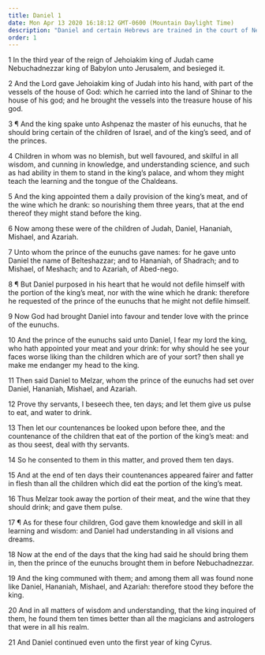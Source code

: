```yaml
---
title: Daniel 1
date: Mon Apr 13 2020 16:18:12 GMT-0600 (Mountain Daylight Time)
description: "Daniel and certain Hebrews are trained in the court of Nebuchadnezzar—They eat plain food and drink no wine—God gives them knowledge and wisdom beyond all others."
order: 1
---
```


1 In the third year of the reign of Jehoiakim king of Judah came Nebuchadnezzar king of Babylon unto Jerusalem, and besieged it.

2 And the Lord gave Jehoiakim king of Judah into his hand, with part of the vessels of the house of God: which he carried into the land of Shinar to the house of his god; and he brought the vessels into the treasure house of his god.

3 ¶ And the king spake unto Ashpenaz the master of his eunuchs, that he should bring certain of the children of Israel, and of the king’s seed, and of the princes.

4 Children in whom was no blemish, but well favoured, and skilful in all wisdom, and cunning in knowledge, and understanding science, and such as had ability in them to stand in the king’s palace, and whom they might teach the learning and the tongue of the Chaldeans.

5 And the king appointed them a daily provision of the king’s meat, and of the wine which he drank: so nourishing them three years, that at the end thereof they might stand before the king.

6 Now among these were of the children of Judah, Daniel, Hananiah, Mishael, and Azariah.

7 Unto whom the prince of the eunuchs gave names: for he gave unto Daniel the name of Belteshazzar; and to Hananiah, of Shadrach; and to Mishael, of Meshach; and to Azariah, of Abed-nego.

8 ¶ But Daniel purposed in his heart that he would not defile himself with the portion of the king’s meat, nor with the wine which he drank: therefore he requested of the prince of the eunuchs that he might not defile himself.

9 Now God had brought Daniel into favour and tender love with the prince of the eunuchs.

10 And the prince of the eunuchs said unto Daniel, I fear my lord the king, who hath appointed your meat and your drink: for why should he see your faces worse liking than the children which are of your sort? then shall ye make me endanger my head to the king.

11 Then said Daniel to Melzar, whom the prince of the eunuchs had set over Daniel, Hananiah, Mishael, and Azariah.

12 Prove thy servants, I beseech thee, ten days; and let them give us pulse to eat, and water to drink.

13 Then let our countenances be looked upon before thee, and the countenance of the children that eat of the portion of the king’s meat: and as thou seest, deal with thy servants.

14 So he consented to them in this matter, and proved them ten days.

15 And at the end of ten days their countenances appeared fairer and fatter in flesh than all the children which did eat the portion of the king’s meat.

16 Thus Melzar took away the portion of their meat, and the wine that they should drink; and gave them pulse.

17 ¶ As for these four children, God gave them knowledge and skill in all learning and wisdom: and Daniel had understanding in all visions and dreams.

18 Now at the end of the days that the king had said he should bring them in, then the prince of the eunuchs brought them in before Nebuchadnezzar.

19 And the king communed with them; and among them all was found none like Daniel, Hananiah, Mishael, and Azariah: therefore stood they before the king.

20 And in all matters of wisdom and understanding, that the king inquired of them, he found them ten times better than all the magicians and astrologers that were in all his realm.

21 And Daniel continued even unto the first year of king Cyrus.
